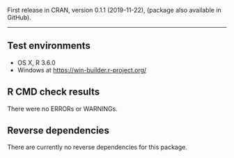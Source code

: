 First release in CRAN, version 0.1.1 (2019-11-22), (package also available in GitHub).

---

## Test environments
* OS X, R 3.6.0
* Windows at https://win-builder.r-project.org/

## R CMD check results

There were no ERRORs or WARNINGs.

## Reverse dependencies

There are currently no reverse dependencies for this package.
